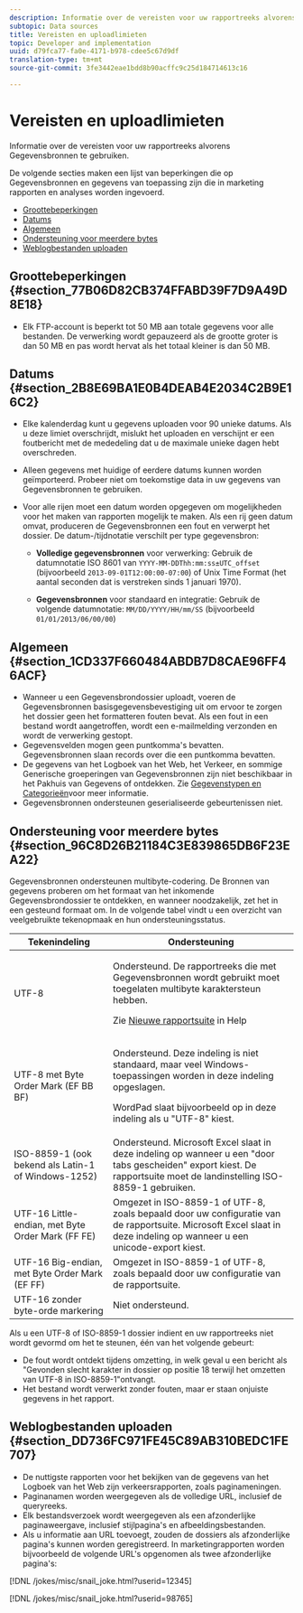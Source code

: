 ```yaml
---
description: Informatie over de vereisten voor uw rapportreeks alvorens Gegevensbronnen te gebruiken.
subtopic: Data sources
title: Vereisten en uploadlimieten
topic: Developer and implementation
uuid: d79fca77-fa0e-4171-b978-cdee5c67d9df
translation-type: tm+mt
source-git-commit: 3fe3442eae1bdd8b90acffc9c25d184714613c16

---
```



# Vereisten en uploadlimieten

Informatie over de vereisten voor uw rapportreeks alvorens Gegevensbronnen te gebruiken.

De volgende secties maken een lijst van beperkingen die op Gegevensbronnen en gegevens van toepassing zijn die in marketing rapporten en analyses worden ingevoerd.

* [Groottebeperkingen](/help/import/c-data-sources/datasrc-requirements.md#section_77B06D82CB374FFABD39F7D9A49D8E18)
* [Datums](/help/import/c-data-sources/datasrc-requirements.md#section_2B8E69BA1E0B4DEAB4E2034C2B9E16C2)
* [Algemeen](/help/import/c-data-sources/datasrc-requirements.md#section_1CD337F660484ABDB7D8CAE96FF46ACF)
* [Ondersteuning voor meerdere bytes](/help/import/c-data-sources/datasrc-requirements.md#section_96C8D26B21184C3E839865DB6F23EA22)
* [Weblogbestanden uploaden](/help/import/c-data-sources/datasrc-requirements.md#section_DD736FC971FE45C89AB310BEDC1FE707)

## Groottebeperkingen {#section_77B06D82CB374FFABD39F7D9A49D8E18}

* Elk FTP-account is beperkt tot 50 MB aan totale gegevens voor alle bestanden. De verwerking wordt gepauzeerd als de grootte groter is dan 50 MB en pas wordt hervat als het totaal kleiner is dan 50 MB.

## Datums {#section_2B8E69BA1E0B4DEAB4E2034C2B9E16C2}

* Elke kalenderdag kunt u gegevens uploaden voor 90 unieke datums. Als u deze limiet overschrijdt, mislukt het uploaden en verschijnt er een foutbericht met de mededeling dat u de maximale unieke dagen hebt overschreden.
* Alleen gegevens met huidige of eerdere datums kunnen worden geïmporteerd. Probeer niet om toekomstige data in uw gegevens van Gegevensbronnen te gebruiken.
* Voor alle rijen moet een datum worden opgegeven om mogelijkheden voor het maken van rapporten mogelijk te maken. Als een rij geen datum omvat, produceren de Gegevensbronnen een fout en verwerpt het dossier. De datum-/tijdnotatie verschilt per type gegevensbron:

   * **Volledige gegevensbronnen** voor verwerking: Gebruik de datumnotatie ISO 8601 van `YYYY-MM-DDThh:mm:ss±UTC_offset` (bijvoorbeeld `2013-09-01T12:00:00-07:00`) of Unix Time Format (het aantal seconden dat is verstreken sinds 1 januari 1970).

   * **Gegevensbronnen** voor standaard en integratie: Gebruik de volgende datumnotatie: `MM/DD/YYYY/HH/mm/SS` (bijvoorbeeld `01/01/2013/06/00/00`)

## Algemeen {#section_1CD337F660484ABDB7D8CAE96FF46ACF}

* Wanneer u een Gegevensbrondossier uploadt, voeren de Gegevensbronnen basisgegevensbevestiging uit om ervoor te zorgen het dossier geen het formatteren fouten bevat. Als een fout in een bestand wordt aangetroffen, wordt een e-mailmelding verzonden en wordt de verwerking gestopt.
* Gegevensvelden mogen geen puntkomma&#39;s bevatten. Gegevensbronnen slaan records over die een puntkomma bevatten.
* De gegevens van het Logboek van het Web, het Verkeer, en sommige Generische groeperingen van Gegevensbronnen zijn niet beschikbaar in het Pakhuis van Gegevens of ontdekken. Zie [Gegevenstypen en Categorieën](/help/import/c-data-sources/c-datasrc-types/datasrc-categories.md)voor meer informatie.
* Gegevensbronnen ondersteunen geserialiseerde gebeurtenissen niet.

## Ondersteuning voor meerdere bytes {#section_96C8D26B21184C3E839865DB6F23EA22}

Gegevensbronnen ondersteunen multibyte-codering. De Bronnen van gegevens proberen om het formaat van het inkomende Gegevensbrondossier te ontdekken, en wanneer noodzakelijk, zet het in een gesteund formaat om. In de volgende tabel vindt u een overzicht van veelgebruikte tekenopmaak en hun ondersteuningsstatus.

<table id="table_F9E685D7EEAB49A9ABAD622AE630EC21"> 
 <thead> 
  <tr> 
   <th colname="col1" class="entry"> Tekenindeling </th> 
   <th colname="col2" class="entry"> Ondersteuning </th> 
  </tr> 
 </thead>
 <tbody> 
  <tr> 
   <td colname="col1"> UTF-8 </td> 
   <td colname="col2"> <p>Ondersteund. De rapportreeks die met Gegevensbronnen wordt gebruikt moet toegelaten multibyte karaktersteun hebben. </p> <p>Zie <a href="https://docs.adobe.com/content/help/en/analytics/admin/manage-report-suites/new-report-suite/new-report-suite.html"  > Nieuwe rapportsuite</a> in Help </p> </td> 
  </tr> 
  <tr> 
   <td colname="col1"> UTF-8 met Byte Order Mark (EF BB BF) </td> 
   <td colname="col2"> <p>Ondersteund. Deze indeling is niet standaard, maar veel Windows-toepassingen worden in deze indeling opgeslagen. </p> <p>WordPad slaat bijvoorbeeld op in deze indeling als u "UTF-8" kiest. </p> </td> 
  </tr> 
  <tr> 
   <td colname="col1"> ISO-8859-1 (ook bekend als Latin-1 of Windows-1252) </td> 
   <td colname="col2"> Ondersteund. Microsoft Excel slaat in deze indeling op wanneer u een "door tabs gescheiden" export kiest. De rapportsuite moet de landinstelling ISO-8859-1 gebruiken. </td> 
  </tr> 
  <tr> 
   <td colname="col1"> UTF-16 Little-endian, met Byte Order Mark (FF FE) </td> 
   <td colname="col2"> Omgezet in ISO-8859-1 of UTF-8, zoals bepaald door uw configuratie van de rapportsuite. Microsoft Excel slaat in deze indeling op wanneer u een unicode-export kiest. </td> 
  </tr> 
  <tr> 
   <td colname="col1"> UTF-16 Big-endian, met Byte Order Mark (EF FF) </td> 
   <td colname="col2"> Omgezet in ISO-8859-1 of UTF-8, zoals bepaald door uw configuratie van de rapportsuite. </td> 
  </tr> 
  <tr> 
   <td colname="col1"> UTF-16 zonder byte-orde markering </td> 
   <td colname="col2"> Niet ondersteund. </td> 
  </tr> 
 </tbody> 
</table>

Als u een UTF-8 of ISO-8859-1 dossier indient en uw rapportreeks niet wordt gevormd om het te steunen, één van het volgende gebeurt:

* De fout wordt ontdekt tijdens omzetting, in welk geval u een bericht als &quot;Gevonden slecht karakter in dossier op positie 18 terwijl het omzetten van UTF-8 in ISO-8859-1&quot;ontvangt.
* Het bestand wordt verwerkt zonder fouten, maar er staan onjuiste gegevens in het rapport.

## Weblogbestanden uploaden {#section_DD736FC971FE45C89AB310BEDC1FE707}

* De nuttigste rapporten voor het bekijken van de gegevens van het Logboek van het Web zijn verkeersrapporten, zoals paginameningen.
* Paginanamen worden weergegeven als de volledige URL, inclusief de queryreeks.
* Elk bestandsverzoek wordt weergegeven als een afzonderlijke paginaweergave, inclusief stijlpagina&#39;s en afbeeldingsbestanden.
* Als u informatie aan URL toevoegt, zouden de dossiers als afzonderlijke pagina&#39;s kunnen worden geregistreerd. In marketingrapporten worden bijvoorbeeld de volgende URL&#39;s opgenomen als twee afzonderlijke pagina&#39;s:

[!DNL /jokes/misc/snail_joke.html?userid=12345]

[!DNL /jokes/misc/snail_joke.html?userid=98765]
